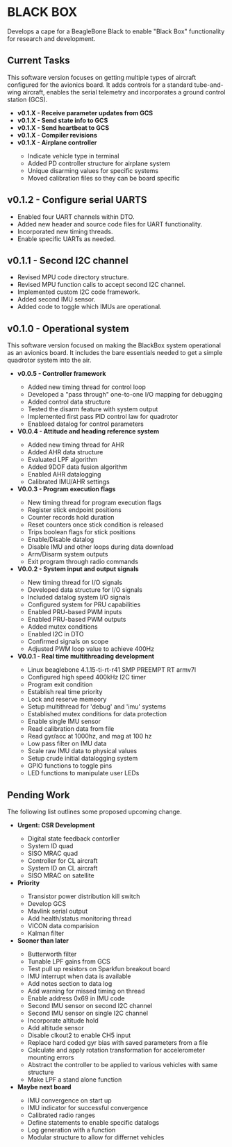 
BLACK BOX
=========

Develops a cape for a BeagleBone Black to enable "Black 
Box" functionality for research and development.


Current Tasks
-------------
This software version focuses on getting multiple types of aircraft
configured for the avionics board.  It adds controls for a standard
tube-and-wing aircraft, enables the serial telemetry and incorporates
a ground control station (GCS).

<ul>
<li><b> v0.1.X - Receive parameter updates from GCS </b></li>
<li><b> v0.1.X - Send state info to GCS </b></li>
<li><b> v0.1.X - Send heartbeat to GCS </b></li>
<li><b> v0.1.X - Compiler revisions </b></li>
<li><b> v0.1.X - Airplane controller </b></li>
<ul>
  <li> Indicate vehicle type in terminal </li>
  <li> Added PD controller structure for airplane system </li>
  <li> Unique disarming values for specific systems </li>
  <li> Moved calibration files so they can be board specific </li>
</ul>
</ul>



v0.1.2 - Configure serial UARTS
-------------------------------
<ul>
  <li> Enabled four UART channels within DTO. </li>
  <li> Added new header and source code files for UART functionality. </li>
  <li> Incorporated new timing threads. </li>
  <li> Enable specific UARTs as needed. </li>
</ul>


v0.1.1 - Second I2C channel
---------------------------
<ul>
  <li> Revised MPU code directory structure. </li>
  <li> Revised MPU function calls to accept second I2C channel. </li>
  <li> Implemented custom I2C code framework. </li>
  <li> Added second IMU sensor. </li>
  <li> Added code to toggle which IMUs are operational. </li>
</ul>


v0.1.0 - Operational system
---------------------------
This software version focused on making the BlackBox system operational
as an avionics board.  It includes the bare essentials needed to get a 
simple quadrotor system into the air.

<ul>
<li><b> v0.0.5 - Controller framework </b></li>
<ul>
  <li> Added new timing thread for control loop </li>
  <li> Developed a "pass through" one-to-one I/O mapping for debugging </li>
  <li> Added control data structure </li>
  <li> Tested the disarm feature with system output </li>
  <li> Implemented first pass PID control law for quadrotor </li>
  <li> Enableed datalog for control parameters </li>
</ul>
<li><b> V0.0.4 - Attitude and heading reference system </b></li>
<ul>
  <li> Added new timing thread for AHR </li>
  <li> Added AHR data structure </li> 
  <li> Evaluated LPF algorithm </li>
  <li> Added 9DOF data fusion algorithm </li>
  <li> Enabled AHR datalogging </li>
  <li> Calibrated IMU/AHR settings </li>
</ul>
<li><b> V0.0.3 - Program execution flags </b></li>
<ul>
  <li> New timing thread for program execution flags </li>
  <li> Register stick endpoint positions </li>
  <li> Counter records hold duration </li> 
  <li> Reset counters once stick condition is released </li>
  <li> Trips boolean flags for stick positions </li> 
  <li> Enable/Disable datalog </li>
  <li> Disable IMU and other loops during data download </li>
  <li> Arm/Disarm system outputs </li>
  <li> Exit program through radio commands </li>
</ul>
<li><b> V0.0.2 - System input and output signals </b></li>
<ul>
  <li> New timing thread for I/O signals </li>
  <li> Developed data structure for I/O signals </li>
  <li> Included datalog system I/O signals </li>
  <li> Configured system for PRU capabilities </li>
  <li> Enabled PRU-based PWM inputs </li>
  <li> Enabled PRU-based PWM outputs </li>
  <li> Added mutex conditions </li>
  <li> Enabled I2C in DTO </li>
  <li> Confirmed signals on scope </li>
  <li> Adjusted PWM loop value to achieve 400Hz </li>
</ul>
<li><b> V0.0.1 - Real time multithreading development </b></li>
<ul>
  <li> Linux beaglebone 4.1.15-ti-rt-r41 SMP PREEMPT RT armv7l </li>
  <li> Configured high speed 400kHz I2C timer </li>
  <li> Program exit condition </li>
  <li> Establish real time priority </li>
  <li> Lock and reserve memeory </li>
  <li> Setup multithread for 'debug' and 'imu' systems </li> 
  <li> Established mutex conditions for data protection </li>
  <li> Enable single IMU sensor </li>
  <li> Read calibration data from file </li>
  <li> Read gyr/acc at 1000hz, and mag at 100 hz </li>
  <li> Low pass filter on IMU data </li>
  <li> Scale raw IMU data to physical values </li> 
  <li> Setup crude initial datalogging system </li>
  <li> GPIO functions to toggle pins </li>
  <li> LED functions to manipulate user LEDs </li>
</ul>
</ul>



Pending Work
------------
The following list outlines some proposed upcoming change.

<ul>
<li><b> Urgent: CSR Development </b></li>
<ul>
  <li> Digital state feedback contorller </li>
  <li> System ID quad </li>
  <li> SISO MRAC quad </li>
  <li> Controller for CL aircraft </li>
  <li> System ID on CL aircraft </li>
  <li> SISO MRAC on satellite </li>
</ul>
<li><b> Priority </b></li>
<ul>
  <li> Transistor power distribution kill switch </li> 
  <li> Develop GCS </li>
  <li> Mavlink serial output </li>
  <li> Add health/status monitoring thread </li>
  <li> VICON data comparision </li>
  <li> Kalman filter </li>
</ul>
<li><b> Sooner than later </b></li>
<ul>
  <li> Butterworth filter </li>
  <li> Tunable LPF gains from GCS </li>
  <li> Test pull up resistors on Sparkfun breakout board </li>
  <li> IMU interrupt when data is available </li>
  <li> Add notes section to data log </li>
  <li> Add warning for missed timing on thread </li>
  <li> Enable address 0x69 in IMU code </li>
  <li> Second IMU sensor on second I2C channel </li>
  <li> Second IMU sensor on single I2C channel </li>
  <li> Incorporate altitude hold </li> 
  <li> Add altitude sensor </li>
  <li> Disable clkout2 to enable CH5 input </li>
  <li> Replace hard coded gyr bias with saved parameters from a file </li>
  <li> Calculate and apply rotation transformation for accelerometer mounting errors </li>
  <li> Abstract the controller to be applied to various vehicles with same structure </li>
  <li> Make LPF a stand alone function </li>
</ul>
<li><b> Maybe next board </b></li>
<ul>
  <li> IMU convergence on start up </li>
  <li> IMU indicator for successful convergence </li>
  <li> Calibrated radio ranges </li>
  <li> Define statements to enable specific datalogs </li>
  <li> Log generation with a function </li>
  <li> Modular structure to allow for differnet vehicles </li>
</ul>
</ul>



